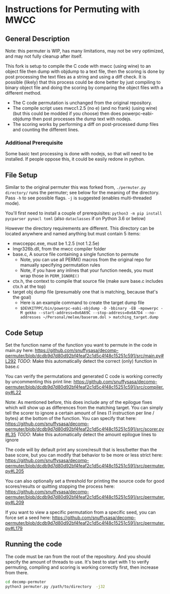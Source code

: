 # Instructions for Permuting with MWCC

## General Description

Note: this permuter is WIP, has many limitations, may not be very optimized, and may not fully cleanup after itself.

 This fork is setup to compile the C code with mwcc (using wine) to an object file then dump with objdump to a text file, then the scoring is done by post processing the text files as a string and using a diff check. It is possible (likely) that this process could be done better by just compiling to binary object file and doing the scoring by comparing the object files with a different method. 

 - The C code permutation is unchanged from the original repository. 
 - The compile script uses mwcc1.2.5 (no e) (and no frank) (using wine) (but this could
   be modded if you choose) then does powerpc-eabi-objdump then post
   processes the dump text with nodejs.
- The scoring works by performing a diff on post-processed dump files and counting the different lines.
   
### Additional Prerequisite
Some basic text processing is done with nodejs, so that will need to be installed.  If people oppose this, it could be easily redone in python.

## File Setup
Similar to the original permuter this was forked from, `./permuter.py directory/` runs the permuter; see below for the meaning of the directory. Pass `-h` to see possible flags. `-j` is suggested (enables multi-threaded mode).

  You'll first need to install a couple of prerequisites: `python3 -m pip install pycparser pynacl toml` (also `dataclasses` if on Python 3.6 or below)

However the directory requirements are different. This directory can be located anywhere and named anything but must contain 5 items:

 - mwcceppc.exe,  must be 1.2.5 (not 1.2.5e)
 - lmgr326b.dll,  from the mwcc compiler folder
 - base.c,  A source file containing a single function to permute
	 - Note, you can use all PERM() macros from the original repo for manually specifying permutation rules
	 - Note, if you have any inlines that your function needs, you must wrap those in `PERM_IGNORE()`
 - ctx.h,  the context to compile that source file (make sure base.c includes ctx.h at the top)
 - target obj dump file (presumably one that is matching, because that's the goal) 
	 - Here is an example command to create the target dump file
	 - `$DEVKITPPC/bin/powerpc-eabi-objdump -D -bbinary -EB -mpowerpc -M gekko --start-address=0x6A69C --stop-address=0x6A7D4 --no-addresses ~/Personal/melee/baserom.dol > matching_target.dump`

## Code Setup

Set the function name of the function you want to permute in the code in main.py here:
https://github.com/snuffysasa/decomp-permuter/blob/dcdb9d7d80d92bf4feaf2c1d5c4f48c15251c591/src/main.py#L292
*TODO*:  Make this automatically detect the correct (only) function in base.c

You can verify the permutations and generated C code is working correctly by uncommenting this print line:
https://github.com/snuffysasa/decomp-permuter/blob/dcdb9d7d80d92bf4feaf2c1d5c4f48c15251c591/src/compiler.py#L22

Note: As mentioned before, this does include any of the epilogue fixes which will show up as differences from the matching target.  You can simply tell the scorer to ignore a certain amount of lines (1 instruction per line / bytes) at the bottom of the function.   You can specify that here: https://github.com/snuffysasa/decomp-permuter/blob/dcdb9d7d80d92bf4feaf2c1d5c4f48c15251c591/src/scorer.py#L35
*TODO*:  Make this automatically detect the amount epilogue lines to ignore

The code will by default print any score/result that is less/better than the base score, but you can modify that behavior to be more or less strict here: https://github.com/snuffysasa/decomp-permuter/blob/dcdb9d7d80d92bf4feaf2c1d5c4f48c15251c591/src/permuter.py#L205

You can also optionally set a threshold for printing the source code for good scores/results or quitting stopping the process here: https://github.com/snuffysasa/decomp-permuter/blob/dcdb9d7d80d92bf4feaf2c1d5c4f48c15251c591/src/permuter.py#L209


If you want to view a specific permutation from a specific seed, you can force set a seed here:
https://github.com/snuffysasa/decomp-permuter/blob/dcdb9d7d80d92bf4feaf2c1d5c4f48c15251c591/src/permuter.py#L179


## Running the code

The code must be ran from the root of the repository. And you should specify the amount of threads to use. It's best to start with 1 to verify permuting, compiling and scoring is working correctly first, then increase from there.

```bash
cd decomp-permuter
python3 permuter.py /path/to/directory  -j32
```

